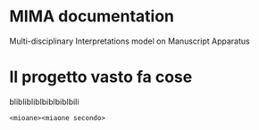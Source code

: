 # MIMA documentation
Multi-disciplinary Interpretations model on Manuscript Apparatus




# Il progetto vasto fa cose 
bliblibliblbiblbiblbili 


``` <mioane><miaone secondo> ```
